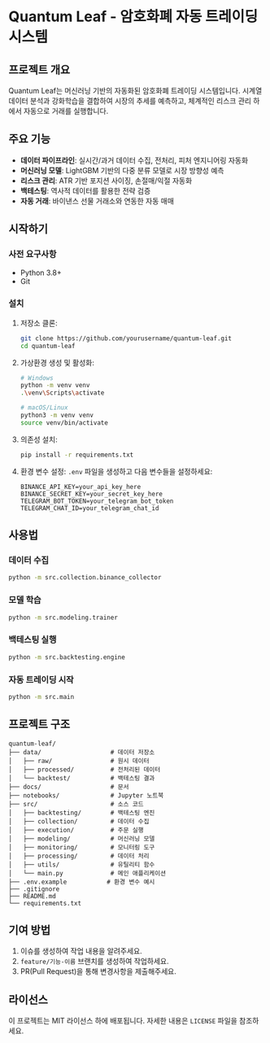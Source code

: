 # Quantum Leaf - 암호화폐 자동 트레이딩 시스템

## 프로젝트 개요
Quantum Leaf는 머신러닝 기반의 자동화된 암호화폐 트레이딩 시스템입니다. 시계열 데이터 분석과 강화학습을 결합하여 시장의 추세를 예측하고, 체계적인 리스크 관리 하에서 자동으로 거래를 실행합니다.

## 주요 기능
- **데이터 파이프라인**: 실시간/과거 데이터 수집, 전처리, 피처 엔지니어링 자동화
- **머신러닝 모델**: LightGBM 기반의 다중 분류 모델로 시장 방향성 예측
- **리스크 관리**: ATR 기반 포지션 사이징, 손절매/익절 자동화
- **백테스팅**: 역사적 데이터를 활용한 전략 검증
- **자동 거래**: 바이낸스 선물 거래소와 연동한 자동 매매

## 시작하기

### 사전 요구사항
- Python 3.8+
- Git

### 설치
1. 저장소 클론:
   ```bash
   git clone https://github.com/yourusername/quantum-leaf.git
   cd quantum-leaf
   ```

2. 가상환경 생성 및 활성화:
   ```bash
   # Windows
   python -m venv venv
   .\venv\Scripts\activate
   
   # macOS/Linux
   python3 -m venv venv
   source venv/bin/activate
   ```

3. 의존성 설치:
   ```bash
   pip install -r requirements.txt
   ```

4. 환경 변수 설정:
   `.env` 파일을 생성하고 다음 변수들을 설정하세요:
   ```
   BINANCE_API_KEY=your_api_key_here
   BINANCE_SECRET_KEY=your_secret_key_here
   TELEGRAM_BOT_TOKEN=your_telegram_bot_token
   TELEGRAM_CHAT_ID=your_telegram_chat_id
   ```

## 사용법

### 데이터 수집
```bash
python -m src.collection.binance_collector
```

### 모델 학습
```bash
python -m src.modeling.trainer
```

### 백테스팅 실행
```bash
python -m src.backtesting.engine
```

### 자동 트레이딩 시작
```bash
python -m src.main
```

## 프로젝트 구조
```
quantum-leaf/
├── data/                   # 데이터 저장소
│   ├── raw/                # 원시 데이터
│   ├── processed/          # 전처리된 데이터
│   └── backtest/           # 백테스팅 결과
├── docs/                   # 문서
├── notebooks/              # Jupyter 노트북
├── src/                    # 소스 코드
│   ├── backtesting/        # 백테스팅 엔진
│   ├── collection/         # 데이터 수집
│   ├── execution/          # 주문 실행
│   ├── modeling/           # 머신러닝 모델
│   ├── monitoring/         # 모니터링 도구
│   ├── processing/         # 데이터 처리
│   ├── utils/              # 유틸리티 함수
│   └── main.py             # 메인 애플리케이션
├── .env.example           # 환경 변수 예시
├── .gitignore
├── README.md
└── requirements.txt
```

## 기여 방법
1. 이슈를 생성하여 작업 내용을 알려주세요.
2. `feature/기능-이름` 브랜치를 생성하여 작업하세요.
3. PR(Pull Request)을 통해 변경사항을 제출해주세요.

## 라이선스
이 프로젝트는 MIT 라이선스 하에 배포됩니다. 자세한 내용은 `LICENSE` 파일을 참조하세요.
